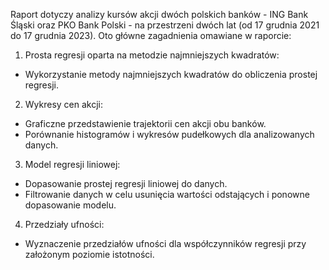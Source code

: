 Raport dotyczy analizy kursów akcji dwóch polskich banków - ING Bank Śląski oraz PKO Bank Polski - na przestrzeni dwóch lat (od 17 grudnia 2021 do 17 grudnia 2023). Oto główne zagadnienia omawiane w raporcie:
1. Prosta regresji oparta na metodzie najmniejszych kwadratów:
- Wykorzystanie metody najmniejszych kwadratów do obliczenia prostej regresji.
2. Wykresy cen akcji:
- Graficzne przedstawienie trajektorii cen akcji obu banków.
- Porównanie histogramów i wykresów pudełkowych dla analizowanych danych.
3. Model regresji liniowej:
- Dopasowanie prostej regresji liniowej do danych.
- Filtrowanie danych w celu usunięcia wartości odstających i ponowne dopasowanie modelu.
4. Przedziały ufności:
- Wyznaczenie przedziałów ufności dla współczynników regresji przy założonym poziomie istotności.
